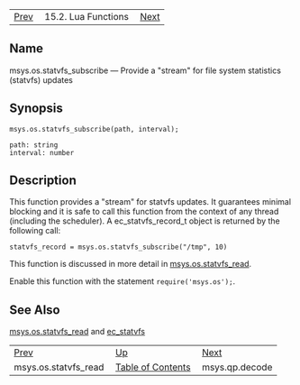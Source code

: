 |     |     |     |
| --- | --- | --- |
| [Prev](lua.ref.msys.os.statvfs_read)  | 15.2. Lua Functions |  [Next](lua.ref.msys.qp.decode.php) |

<a name="lua.ref.msys.os.statvfs_subscribe"></a>
## Name

msys.os.statvfs_subscribe — Provide a "stream" for file system statistics (statvfs) updates

<a name="idp26872352"></a>
## Synopsis

`msys.os.statvfs_subscribe(path, interval);`

```
path: string
interval: number
```
<a name="idp26875072"></a>
## Description

This function provides a "stream" for statvfs updates. It guarantees minimal blocking and it is safe to call this function from the context of any thread (including the scheduler). A ec_statvfs_record_t object is returned by the following call:

`statvfs_record = msys.os.statvfs_subscribe("/tmp", 10)`

This function is discussed in more detail in [msys.os.statvfs_read](lua.ref.msys.os.statvfs_read "msys.os.statvfs_read").

Enable this function with the statement `require('msys.os');`.

<a name="idp26879600"></a>
## See Also

[msys.os.statvfs_read](lua.ref.msys.os.statvfs_read "msys.os.statvfs_read") and [ec_statvfs](https://support.messagesystems.com/docs/web-c-api/structs.ec_statvfs.php)

|     |     |     |
| --- | --- | --- |
| [Prev](lua.ref.msys.os.statvfs_read)  | [Up](lua.function.details.php) |  [Next](lua.ref.msys.qp.decode.php) |
| msys.os.statvfs_read  | [Table of Contents](index) |  msys.qp.decode |
